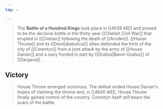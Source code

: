 ```yaml
---
tag: ⚔️

---
```

> The **Battle of a Hundred Kings** took place in [[4639 AR]] and proved to be the decisive battle in the thirty-year [[Chelish Civil War]] that erupted in [[Cheliax]] following the death of [[Aroden]]. [[House Thrune]] and its [[Devil|diabolical]] allies defended the forts of the city of [[Corentyn]] from a joint attack by the army of [[House Davian]] and a navy funded in part by [[Grallus|Baron Grallus]] of [[Sargava]].


## Victory

> House Thrune emerged victorious. The defeat ended House Davian's hopes of claiming the throne and, in [[4640 AR]], House Thrune finally gained control of the country. Corentyn itself still bears the scars of the battle.







